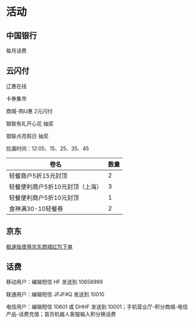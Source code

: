 # 活动

## 中国银行

每月话费

## 云闪付

辽惠在线

卡券集市

商城-购U惠 2元闪付

银联有礼开心花 抽奖

银联点亮假日 抽奖

捡漏时间：12:05、15、25、35、45

| 卷名                            | 数量 |
| ------------------------------- | ---- |
| 轻餐商户5折15元封顶             | 2    |
| 轻餐便利商户5折10元封顶（上海） | 3    |
| 轻餐便利商户5折10元封顶         | 1    |
| 食神满30-10轻餐券               | 2    |

## 京东

[极速版使用京东商城红包下单](https://wq.jd.com/deal/confirmorder/main?pingouchannel=0&mix=0&sceneval=2&addrId=138086790&jxsid=16301778145156604427)

## 话费

移动用户：编辑短信 HF 发送到 10658999

联通用户：编辑短信 JFJF#Q 发送到 10010

电信用户：编辑短信 10601 或 DHHF 发送到 10001；手机营业厅-积分商城-电信产品-话费充值；首页机器人客服输入积分换话费

